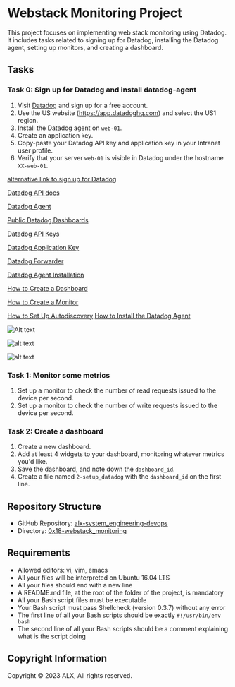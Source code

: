 # Webstack Monitoring Project

This project focuses on implementing web stack monitoring using Datadog. It includes tasks related to signing up for Datadog, installing the Datadog agent, setting up monitors, and creating a dashboard.


## Tasks

### Task 0: Sign up for Datadog and install datadog-agent
1. Visit [Datadog](https://www.datadoghq.com/) and sign up for a free account.
2. Use the US website (https://app.datadoghq.com) and select the US1 region.
3. Install the Datadog agent on `web-01`.
4. Create an application key.
5. Copy-paste your Datadog API key and application key in your Intranet user profile.
6. Verify that your server `web-01` is visible in Datadog under the hostname `XX-web-01`.

[alternative link to sign up for Datadog](https://www.datadoghq.eu/)

[Datadog API docs](https://docs.datadoghq.com/api/?lang=python)

[Datadog Agent](https://docs.datadoghq.com/agent/)

[Public Datadog Dashboards](https://www.datadoghq.com/dashboards/)

[Datadog API Keys](https://app.datadoghq.com/account/settings#api)

[Datadog Application Key](https://app.datadoghq.com/account/settings#api)

[Datadog Forwarder](https://docs.datadoghq.com/logs/log_collection/?tab=forwarders)

[Datadog Agent Installation](https://docs.datadoghq.com/agent/basic_agent_usage/ubuntu/?tab=agentv6)

[How to Create a Dashboard](https://docs.datadoghq.com/dashboards/)

[How to Create a Monitor](https://docs.datadoghq.com/monitors/)

[How to Set Up Autodiscovery](https://docs.datadoghq.com/agent/autodiscovery/?tab=standard)
[How to Install the Datadog Agent](https://docs.datadoghq.com/agent/basic_agent_usage/ubuntu/?tab=agentv6)

![Alt text](https://s3.amazonaws.com/intranet-projects-files/holbertonschool-sysadmin_devops/314/WIxXad8.png)
 
![alt text](https://s3.amazonaws.com/intranet-projects-files/holbertonschool-sysadmin_devops/314/82VsYEC.png)

![alt text](https://s3.amazonaws.com/alx-intranet.hbtn.io/uploads/medias/2019/6/6a4551974aadc181e97a.png?X-Amz-Algorithm=AWS4-HMAC-SHA256&X-Amz-Credential=AKIARDDGGGOUSBVO6H7D%2F20231109%2Fus-east-1%2Fs3%2Faws4_request&X-Amz-Date=20231109T105218Z&X-Amz-Expires=86400&X-Amz-SignedHeaders=host&X-Amz-Signature=67f2a40f0298eab84ac3ff45ac20d0c9850ec31d64f784266162b427607bc1bf)
### Task 1: Monitor some metrics
1. Set up a monitor to check the number of read requests issued to the device per second.
2. Set up a monitor to check the number of write requests issued to the device per second.

### Task 2: Create a dashboard
1. Create a new dashboard.
2. Add at least 4 widgets to your dashboard, monitoring whatever metrics you'd like.
3. Save the dashboard, and note down the `dashboard_id`.
4. Create a file named `2-setup_datadog` with the `dashboard_id` on the first line.

## Repository Structure

- GitHub Repository: [alx-system_engineering-devops](link-to-repo)
- Directory: [0x18-webstack_monitoring](link-to-directory)

## Requirements

- Allowed editors: vi, vim, emacs
- All your files will be interpreted on Ubuntu 16.04 LTS
- All your files should end with a new line
- A README.md file, at the root of the folder of the project, is mandatory
- All your Bash script files must be executable
- Your Bash script must pass Shellcheck (version 0.3.7) without any error
- The first line of all your Bash scripts should be exactly `#!/usr/bin/env bash`
- The second line of all your Bash scripts should be a comment explaining what is the script doing

## Copyright Information

Copyright © 2023 ALX, All rights reserved.

